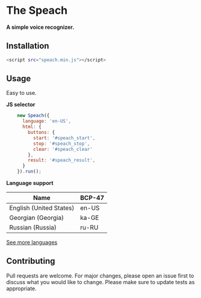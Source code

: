 # The Speach
**A simple voice recognizer.**

## Installation

```bash
<script src="speach.min.js"></script>
```

## Usage
Easy to use.


**JS selector**

```javascript
    new Speach({
      language: 'en-US',
      html: {
        buttons: {
          start: '#speach_start',
          stop: '#speach_stop',
          clear: '#speach_clear'
        },
        result: '#speach_result',
      }
    }).run();
```
**Language support**

| Name | BCP-47 |
| ------------ | ------------ |
| English (United States) | en-US |
| Georgian (Georgia) | ka-GE |
| Russian (Russia) | ru-RU |

[See more languages](https://cloud.google.com/speech-to-text/docs/languages "more languages")

## Contributing
Pull requests are welcome. For major changes, please open an issue first to discuss what you would like to change.
Please make sure to update tests as appropriate.
